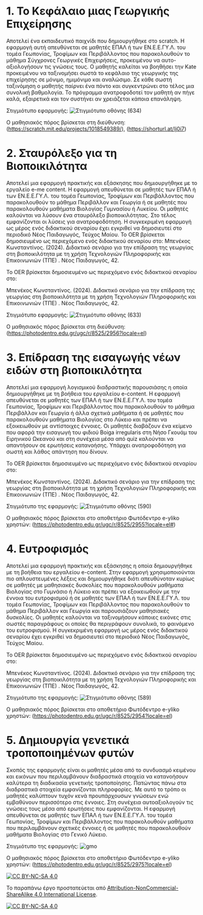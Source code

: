 # 1. Το Κεφάλαιο μιας Γεωργικής Επιχείρησης
Αποτελεί ένα εκπαιδευτικό παιχνίδι που δημιουργήθηκε στο scratch. Η εφαρμογή αυτή απευθύνεται σε μαθητές ΕΠΑΛ ή των ΕΝ.Ε.Ε.ΓΥ.Λ. του τομέα Γεωπονίας, Τροφίμων και Περιβάλλοντος που παρακολουθούν το μάθημα Σύγχρονες Γεωργικές Επιχειρήσεις, προκειμένου να αυτο-αξιολογήσουν τις γνώσεις τους. Ο μαθητής καλείται να βοηθήσει την Kate προκειμένου να ταξινομήσει σωστά το κεφάλαιο της γεωργικής της επιχείρησης σε μόνιμο, ημιμόνιμο και αναλώσιμο. Σε κάθε σωστή ταξινόμηση ο μαθητής παίρνει ένα πόντο και συγκεντρώνει στο τέλος μια συνολική βαθμολογία. Το πρόγραμμα ανατροφοδοτεί τον μαθητή αν πήγε καλά, εξαιρετικά και τον συστήνει αν χρειάζεται κάποια επανάληψη.

Στιγμιότυπο εφαρμογής: ![Στιγμιότυπο οθόνης (634)](https://github.com/kostasbenekos/geoponia-oers/assets/169405140/d0201357-3003-42bb-8a72-040dd33142d2)



Ο μαθησιακός πόρος βρίσκεται στη διεύθυνση:(https://scratch.mit.edu/projects/1018549389/), (https://shorturl.at/Ij0i7)



# 2. Σταυρόλεξο για τη Βιοποικιλότητα
Αποτελεί μια εφαρμογή πρακτικής και εξάσκησης που δημιουργήθηκε με το εργαλείο e-me content. Η εφαρμογή απευθύνεται σε μαθητές των ΕΠΑΛ ή των ΕΝ.Ε.Ε.ΓΥ.Λ. του τομέα Γεωπονίας, Τροφίμων και Περιβάλλοντος που παρακολουθούν το μάθημα Περιβάλλον και Γεωργία ή σε μαθητές που παρακολουθούν μαθήματα Βιολογίας Γυμνασίου ή Λυκείου. Οι μαθητές καλούνται να λύσουν ένα σταυρόλεξο βιοποικιλότητας. Στο τέλος εμφανίζονται οι λύσεις για ανατροφοδότηση. H συγκεκριμένη εφαρμογή ως μέρος ενός διδακτικού σεναρίου έχει εγκριθεί να δημοσιευτεί στο περιοδικό Νέος Παιδαγωγός, Τεύχος Μαίου.
Το OER βρίσκεται δημοσιευμένο ως περιεχόμενο ενός διδακτικού σεναρίου στο:
Μπενέκος Κωνσταντίνος. (2024). Διδακτικό σενάριο για την επίδραση της γεωργίας στη βιοποικιλότητα με τη χρήση Τεχνολογιών Πληροφορικής και Επικοινωνιών (ΤΠΕ) . Νέος Παιδαγωγός, 42.

Το OER βρίσκεται δημοσιευμένο ως περιεχόμενο ενός διδακτικού σεναρίου στο:

Μπενέκος Κωνσταντίνος. (2024). Διδακτικό σενάριο για την επίδραση της γεωργίας στη βιοποικιλότητα με τη χρήση Τεχνολογιών Πληροφορικής και Επικοινωνιών (ΤΠΕ) . Νέος Παιδαγωγός, 42.

Στιγμιότυπο εφαρμογής: ![Στιγμιότυπο οθόνης (633)](https://github.com/kostasbenekos/geoponia-oers/assets/169405140/42c9b09d-14c4-4dca-bcdf-5f5bd454c49a)


Ο μαθησιακός πόρος βρίσκεται στη διεύθυνση:(https://photodentro.edu.gr/ugc/r/8525/2956?locale=el)



# 3. Επίδραση της εισαγωγής νέων ειδών στη βιοποικιλότητα
Αποτελεί μια εφαρμογή λογισμικού διαδραστικής παρουσιάσης η οποία δημιουργήθηκε με τη βοήθεια του εργαλείου e-content. H εφαρμογή απευθύνεται σε μαθητές των ΕΠΑΛ ή των ΕΝ.Ε.Ε.ΓΥ.Λ. του τομέα Γεωπονίας, Τροφίμων και Περιβάλλοντος που παρακολουθούν το μάθημα Περιβάλλον και Γεωργία ή άλλα σχετικά μαθήματα ή σε μαθητές που παρακολουθούν μαθήματα Βιολογίας στο Λύκειο και πρέπει να εξοικειωθούν με αντίστοιχες έννοιες. Οι μαθητές διαβάζουν ένα κείμενο που αφορά την εισαγωγή του φιδιού Boiga irregularis στη Νήσο Γκουάμ του Ειρηνικού Ωκεανού και στη συνέχεια μέσα από quiz καλούνται να απαντήσουν σε ερωτήσεις κατανοήσης. Υπάρχει ανατροφοδότηση για σωστή και λάθος απάντηση που δίνουν. 

Το OER βρίσκεται δημοσιευμένο ως περιεχόμενο ενός διδακτικού σεναρίου στο:

Μπενέκος Κωνσταντίνος. (2024). Διδακτικό σενάριο για την επίδραση της γεωργίας στη βιοποικιλότητα με τη χρήση Τεχνολογιών Πληροφορικής και Επικοινωνιών (ΤΠΕ) . Νέος Παιδαγωγός, 42.


Στιγμιότυπο της εφαρμογής: ![Στιγμιότυπο οθόνης (590)](https://github.com/kostasbenekos/geoponia-oers/assets/169405140/f7b0f695-a86d-4b99-a569-32a802cbbae0)


Ο μαθησιακός πόρος βρίσκεται στο αποθετήριο Φωτόδεντρο e-yliko χρηστών: (https://photodentro.edu.gr/ugc/r/8525/2955?locale=el#)



# 4. Ευτροφισμός
Αποτελεί μια εφαρμογή πρακτικής και εξάσκησης η οποία δημιουργήθηκε με τη βοήθεια του εργαλείου e-content. Στην εφαρμογή χρησιμοποιούνται πιο απλουστευμένες λέξεις και δημιουργήθηκε διότι απευθύνοταν κυρίως σε μαθητές με μαθησιακές δυσκολίες που παρακολουθούν μαθήματα Βιολογίας στο Γυμνάσιο ή Λύκειο και πρέπει να εξοικειωθούν με την έννοια του ευτροφισμού ή σε μαθητές των ΕΠΑΛ ή των ΕΝ.Ε.Ε.ΓΥ.Λ. του τομέα Γεωπονίας, Τροφίμων και Περιβάλλοντος που παρακολουθούν το μάθημα Περιβάλλον και Γεωργία και παρουσιάζουν μαθησιακές δυσκολίες. Οι μαθητές καλούνται να ταξινομήσουν κάποιες εικόνες στις σωστές παραγράφους οι οποίες θα περιγράφουν συνολικά, το φαινόμενο του ευτροφισμού. H συγκεκριμένη εφαρμογή ως μέρος ενός διδακτικού σεναρίου έχει εγκριθεί να δημοσιευτεί στο περιοδικό Νέος Παιδαγωγός, Τεύχος Μαίου.  

Το OER βρίσκεται δημοσιευμένο ως περιεχόμενο ενός διδακτικού σεναρίου στο:

Μπενέκος Κωνσταντίνος. (2024). Διδακτικό σενάριο για την επίδραση της γεωργίας στη βιοποικιλότητα με τη χρήση Τεχνολογιών Πληροφορικής και Επικοινωνιών (ΤΠΕ) . Νέος Παιδαγωγός, 42.


Στιγμιότυπο της εφαρμογής: ![Στιγμιότυπο οθόνης (589)](https://github.com/kostasbenekos/geoponia-oers/assets/169405140/f5882054-71f5-4d04-ba28-046f0b4529ea)


Ο μαθησιακός πόρος βρίσκεται στο αποθετήριο Φωτόδεντρο e-yliko χρηστών: (https://photodentro.edu.gr/ugc/r/8525/2954?locale=el)



# 5. Δημιουργία γενετικά τροποποιημένων φυτών
Σκοπός της εφαρμογής είναι οι μαθητές μέσα από το συνδυασμό κειμένου και εικόνων που περιλαμβάνουν διαδραστικά στοιχεία να κατανοήσουν καλύτερα τη διαδικασία γενετικής τροποποίησης. Πατώντας πάνω στα διαδραστικά στοιχεία εμφανίζονται πληροφορίες. Με αυτό το τρόπο οι μαθητές καλύπτουν τυχόν κενά προυπάρχουσων γνώσεων ενώ εμβαθύνουν περισσότερο στις έννοιες. Στη συνέχεια αυτοαξιολογούν τις γνώσεις τους μέσα από ερωτήσεις που εμφανίζονται. H εφαρμογή απευθύνεται σε μαθητές των ΕΠΑΛ ή των ΕΝ.Ε.Ε.ΓΥ.Λ. του τομέα Γεωπονίας, Τροφίμων και Περιβάλλοντος που παρακολουθούν μαθήματα που περιλαμβάνουν σχετικές έννοιες ή σε μαθητές που παρακολουθούν μαθήματα Βιολογίας στο Γενικό Λύκειο.


Στιγμιότυπο της εφαρμογής: ![gmo](https://github.com/kostasbenekos/geoponia-oers/assets/169405140/5e063280-44b3-4a02-9cf4-56f881c62754)


Ο μαθησιακός πόρος βρίσκεται στο αποθετήριο Φωτόδεντρο e-yliko χρηστών: (https://photodentro.edu.gr/ugc/r/8525/2975?locale=el)


[![CC BY-NC-SA 4.0][cc-by-nc-sa-shield]][cc-by-nc-sa]

To παραπάνω έργο προστατεύεται από
[Attribution-NonCommercial-ShareAlike 4.0 International License][cc-by-nc-sa].

[![CC BY-NC-SA 4.0][cc-by-nc-sa-image]][cc-by-nc-sa]

[cc-by-nc-sa]: https://creativecommons.org/licenses/by-nc-sa/4.0/legalcode.el
[cc-by-nc-sa-image]: https://licensebuttons.net/l/by-nc-sa/4.0/88x31.png
[cc-by-nc-sa-shield]: https://img.shields.io/badge/License-CC%20BY--NC--SA%204.0-lightgrey.svg

